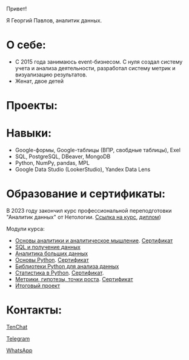 Привет!

Я Георгий Павлов, аналитик данных.

# О себе:
* С 2015 года занимаюсь event-бизнесом. С нуля создал систему учета и анализа деятельности, разработал систему метрик и визуализацию результатов.
* Женат, двое детей

# Проекты: 

# Навыки:
* Google-формы, Google-таблицы (ВПР, свобдные таблицы), Exel
* SQL, PostgreSQL, DBeaver, MongoDB
* Python, NumPy, pandas, MPL
* Google Data Studio (LookerStudio), Yandex Data Lens

# Образование и сертификаты:
В 2023 году закончил курс профессиональной переподготовки "Аналитик данных" от Нетологии. [Ссылка на курс](https://netology.ru/programs/data-analyst), [диплом](https://github.com/PavlovGeorgiy/portfolio/blob/7a80d6f0cd55e4b9f6c58bdef06a0a7773a0c2bd/%D0%B4%D0%B8%D0%BF%D0%BB%D0%BE%D0%BC%20%D0%9F%D0%B0%D0%B2%D0%BB%D0%BE%D0%B2%20%D0%93.%D0%98..pdf))
  
Модули курса:
* [Основы аналитики и аналитическое мышление](). [Сертификат]()
* [SQL и получение данных]()
* [Аналитика больших данных]()
* [Основы Python](). [Сертификат]()
* [Библиотеки Python для анализа данных]()
* [Статистика в Python](). [Сертификат]().
* [Метрики, гипотезы, точки роста](). [Сертификат]()
* [Итоговый проект]()

# Контакты:
[TenChat](https://tenchat.ru/pavlov_georgiy?utm_source=ca6dbf2f-605b-4fca-aa38-718814906c2b)

[Telegram](https://t.me/pavloves_georgiy)

[WhatsApp](https://wa.me/79097433036)
